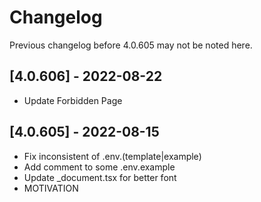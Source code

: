 # Changelog

Previous changelog before 4.0.605 may not be noted here.

## [4.0.606] - 2022-08-22

- Update Forbidden Page

## [4.0.605] - 2022-08-15

- Fix inconsistent of .env.(template|example)
- Add comment to some .env.example
- Update _document.tsx for better font
- MOTIVATION
